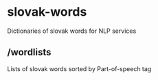 # slovak-words
Dictionaries of slovak words for NLP services

## /wordlists
Lists of slovak words sorted by Part-of-speech tag 
